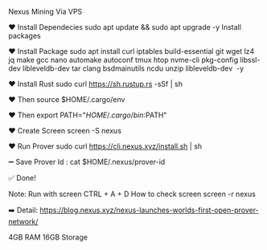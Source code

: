 Nexus Mining Via VPS

❤️ Install Dependecies
sudo apt update && sudo apt upgrade -y
Install packages


❤️ Install Package
sudo apt install curl iptables build-essential git wget lz4 jq make gcc nano automake autoconf tmux htop nvme-cli pkg-config libssl-dev libleveldb-dev tar clang bsdmainutils ncdu unzip libleveldb-dev  -y


❤️ Install Rust
sudo curl https://sh.rustup.rs -sSf | sh


❤️ Then
source $HOME/.cargo/env


❤️ Then
export PATH="$HOME/.cargo/bin:$PATH"


❤️ Create Screen 
screen -S nexus


❤️ Run Prover
sudo curl https://cli.nexus.xyz/install.sh | sh


➖ Save Prover Id :
cat $HOME/.nexus/prover-id


✅ Done!

Note:
Run with screen  CTRL + A + D
How to check screen screen -r nexus

➡️ Detail:
https://blog.nexus.xyz/nexus-launches-worlds-first-open-prover-network/

4GB RAM
16GB Storage
